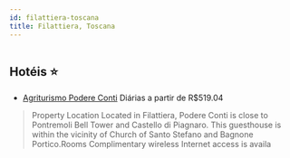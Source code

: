 ```yaml
---
id: filattiera-toscana
title: Filattiera, Toscana
---
```


<center><img src="https://assets.cosmos-data.com/1/01ec9f03befd3d366dfc799626246430/588616.jpg" alt="" /></center>


## Hotéis ⭐️

-    [Agriturismo Podere Conti](https://www.hurb.com/aud/https://www.hurb.com/hoteis/filattiera/agriturismo-podere-conti-JNP-JP912351?cmp=18055) Diárias a partir de R$519.04
   > Property Location Located in Filattiera, Podere Conti is close to Pontremoli Bell Tower and Castello di Piagnaro.  This guesthouse is within the vicinity of Church of Santo Stefano and Bagnone Portico.Rooms Complimentary wireless Internet access is availa
